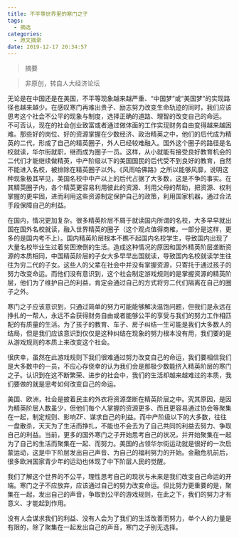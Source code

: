 ```yaml
---
title: 不平等世界里的寒门之子
tags:
  - 摘选
categories:
  - 原文摘录
date: 2019-12-17 20:34:57
---
```

>摘要
<!--more-->
> 非原创，转自人大经济论坛

无论是在中国还是在美国，不平等现象越来越严重、“中国梦”或“美国梦”的实现路径也越来越少。在感叹寒门再难出贵子、励志努力改变生命轨迹的同时，我们应该思考这个社会不公平的现象与制度，选择正确的道路、理智的改变自己的命运。 不可否认，现在的社会创业致富或者通过做体面的工作实现财务自由变得越来越困难。那些好的岗位、好的资源掌握在少数经济、政治精英之中，他们的后代成为精英的二代，形成了自己的精英圈子，外人已经较难融入。国外这个圈子的路径是名校就读，华尔街就职，继而成为圈子一员。这样，从小就能有接受良好教育机会的二代们才能继续做精英，中产阶级以下的美国国民的后代受不到良好的教育，自然不能进入名校，被排除在精英圈子以外。《风雨哈佛路》之所以能够风靡，说明这种现象极其罕见，美国名校中中产以上的后代占据了大多数，这是不争的事实。在其精英圈子内，各个精英更容易利用彼此的资源、利用父母的帮助，把资源、权利掌握的更牢固，进而利用这些资源制定保护自己的政策，利用国家机器，通过合法手段保障自己的利益。

在国内，情况更加复杂。很多精英阶层不屑于就读国内所谓的名校，大多早早就出国在国外名校就读，融入世界精英的圈子（这个观点值得商榷，一部分是这样，更多的是国内考不上）。国内精英阶层根本不瞧不起国内名校学生，导致国内出现了大量名校毕业生过着贫困潦倒的生活。造成这种情况的原因和国外精英阶层垄断资源的本质相同，中国精英阶层的子女大多早早出国就读，导致国内名校就读学生往往为穷二代的子女。这些人的父辈在社会中并没有掌握资源，只寄托于通过孩子的努力改变命运。而他们没有意识到，这个社会制定游戏规则的是掌握资源的精英阶层，他们为了维护自己的利益，肯定会通过自己的方式将穷二代们隔离在自己的圈子之外。

寒门之子应该意识到，只通过简单的努力可能能够解决温饱问题，但我们是永远在挣扎的一帮人，永远不会获得财务自由或者能够公平的享受与我们的努力工作相匹配的有质量的生活。为了孩子的教育、车子、房子纠结一生可能是我们大多数人的结局，但是我们应该意识到仅仅是这种纠结在现象的努力根本没有用，我们要的是从游戏规则的本质上来改变这个社会。

很庆幸，虽然在此游戏规则下我们很难通过努力改变自己的命运，我们要相信我们是大多数中的一员，不应心存侥幸的认为我们会是那极少数能挤入精英阶层的寒门之子。认识到在这不断繁荣、进步的社会中，我们的生活却越来越难过的本质，我们要做的就是思考如何改变自己的命运。

美国、欧洲，社会是披着民主的外衣将资源垄断在精英阶层之中。究其原因，是因为精英阶层人数虽少，但他们每个人掌握的资源更多、而且更容易通过协会等聚集在一起，制定规则、影响ZF、谋求自己的利益。而中产阶级以下的大多数，往往一盘散杀，天天为了生活而挣扎，不能也不会去为了自己共同的利益去努力、争取自己的利益。当前，更多的国外寒门之子开始思考自己的状况，并开始聚集在一起为了自己的生活而聚集在一起、而努力。美国的占领华尔街运动就是很好的一次启蒙运动，这是中下阶层发出自己声音、为自己的福利努力的开始。金融危机前后，很多欧洲国家青少年的运动也体现了中下阶层人民的觉醒。

我们了解这个世界的不公平，理性思考自己的现状与未来是我们改变自己命运的开端。寒门之子不应放弃，应该通过自己的努力改变命运。但比努力更重要的是，聚集在一起，发出自己的声音，争取到公平的游戏规则，在此之下，我们的努力才有意义、才能起到作用。

没有人会谋求我们的利益、没有人会为了我们的生活改善而努力，单个人的力量是有限的，除了聚集在一起发出自己的声音，寒门之子别无选择。
